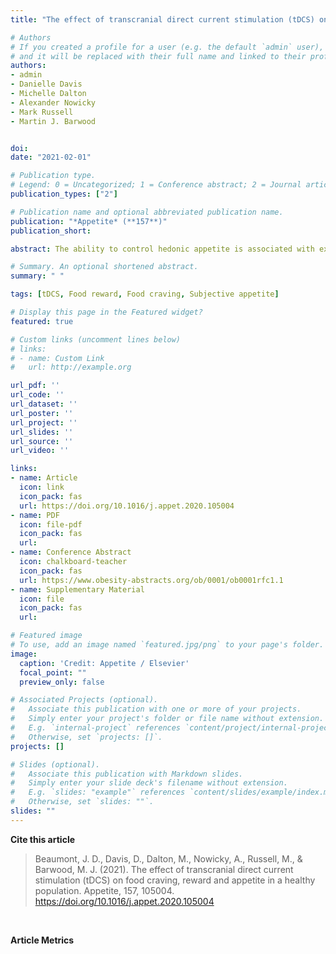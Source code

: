```yaml
---
title: "The effect of transcranial direct current stimulation (tDCS) on food craving, reward and appetite in a healthy population"

# Authors
# If you created a profile for a user (e.g. the default `admin` user), write the username (folder name) here 
# and it will be replaced with their full name and linked to their profile.
authors:
- admin
- Danielle Davis
- Michelle Dalton
- Alexander Nowicky
- Mark Russell
- Martin J. Barwood


doi:
date: "2021-02-01"

# Publication type.
# Legend: 0 = Uncategorized; 1 = Conference abstract; 2 = Journal article; 3 = Systematic review / Meta-analysis; 4 = Preprint / Working Paper; 5 = Report; 6 = Book; 7 = Book section; 8 = Thesis; 9 = Patent
publication_types: ["2"]

# Publication name and optional abbreviated publication name.
publication: "*Appetite* (**157**)"
publication_short:

abstract: The ability to control hedonic appetite is associated with executive functioning, originating in the prefrontal cortex (PFC). These rewarding components of food can override homeostatic mechanisms, potentiating obesogenic behaviours. Indeed, those susceptible to overconsumption appear to have PFC hypo-activation. Transcranial direct current stimulation (tDCS) over the dorsolateral PFC (DLPFC) has been shown to reduce food craving and consumption, potentially via attenuating this reward response. We examined the effects of stimulation on food reward and craving using a healthy-weight cohort. This study is amongst the first to explore the effects of tDCS on explicit and implicit components of reward for different food categories. </p> Twenty-one healthy-weight participants (24 ± 7 years, 22.8 ± 2.3 kg m-2) completed two sessions involving double-blind, randomised and counterbalanced anodal or sham tDCS over the right DLPFC, at 2 mA for 20 min. Food craving (Food Craving Questionnaire-State), reward (Leeds Food Preference Questionnaire), and subjective appetite (100 mm visual analogue scales) were measured pre- and post-tDCS. Eating behaviour trait susceptibility was assessed using the Three Factor Eating Questionnaire-Short Form, Control of Eating Questionnaire, and Food Craving Questionnaire-Trait-reduced. </p> Stimulation did not alter food craving, reward or appetite in healthy-weight participants who displayed low susceptibility to overconsumption, with low trait craving, good craving control, and low uncontrolled eating and emotional eating behaviour. Implicit and explicit reward were reliable measures of hedonic appetite, suggesting these are robust targets for future tDCS research. These findings suggest that applying tDCS over the DLPFC does not change food reward response in individuals not at risk for overconsumption, and future work should focus on those at risk of overconsumption who may be more responsive to the effects of tDCS on hedonic appetite.

# Summary. An optional shortened abstract.
summary: " "

tags: [tDCS, Food reward, Food craving, Subjective appetite]

# Display this page in the Featured widget?
featured: true

# Custom links (uncomment lines below)
# links:
# - name: Custom Link
#   url: http://example.org

url_pdf: ''
url_code: ''
url_dataset: ''
url_poster: ''
url_project: ''
url_slides: ''
url_source: ''
url_video: ''

links:
- name: Article
  icon: link
  icon_pack: fas
  url: https://doi.org/10.1016/j.appet.2020.105004
- name: PDF
  icon: file-pdf
  icon_pack: fas
  url:
- name: Conference Abstract
  icon: chalkboard-teacher
  icon_pack: fas
  url: https://www.obesity-abstracts.org/ob/0001/ob0001rfc1.1
- name: Supplementary Material
  icon: file
  icon_pack: fas
  url: 

# Featured image
# To use, add an image named `featured.jpg/png` to your page's folder. 
image:
  caption: 'Credit: Appetite / Elsevier'
  focal_point: ""
  preview_only: false

# Associated Projects (optional).
#   Associate this publication with one or more of your projects.
#   Simply enter your project's folder or file name without extension.
#   E.g. `internal-project` references `content/project/internal-project/index.md`.
#   Otherwise, set `projects: []`.
projects: []

# Slides (optional).
#   Associate this publication with Markdown slides.
#   Simply enter your slide deck's filename without extension.
#   E.g. `slides: "example"` references `content/slides/example/index.md`.
#   Otherwise, set `slides: ""`.
slides: ""
---
```


**Cite this article**
> Beaumont, J. D., Davis, D., Dalton, M., Nowicky, A., Russell, M., & Barwood, M. J. (2021). The effect of transcranial direct current stimulation (tDCS) on food craving, reward and appetite in a healthy population. Appetite, 157, 105004. https://doi.org/10.1016/j.appet.2020.105004

</br>

**Article Metrics**
<div style="margin-left:1rem;position:absolute">
<script type='text/javascript' src='https://d1bxh8uas1mnw7.cloudfront.net/assets/embed.js'></script>
<div class='altmetric-embed' data-badge-type='donut' class='altmetric-embed' data-badge-popover='right' data-doi="10.1016/j.appet.2020.105004"></div></div>

<div style="margin-left:5rem;;margin-top:-1.5rem;position:absolute">
<script type="text/javascript" src="//cdn.plu.mx/widget-popup.js"></script>
<a href="https://plu.mx/plum/a/?doi=10.1016/j.appet.2020.105004" class="plumx-plum-print-popup" data-popup="right"></a>
</div>

</br>
</br>
</br>